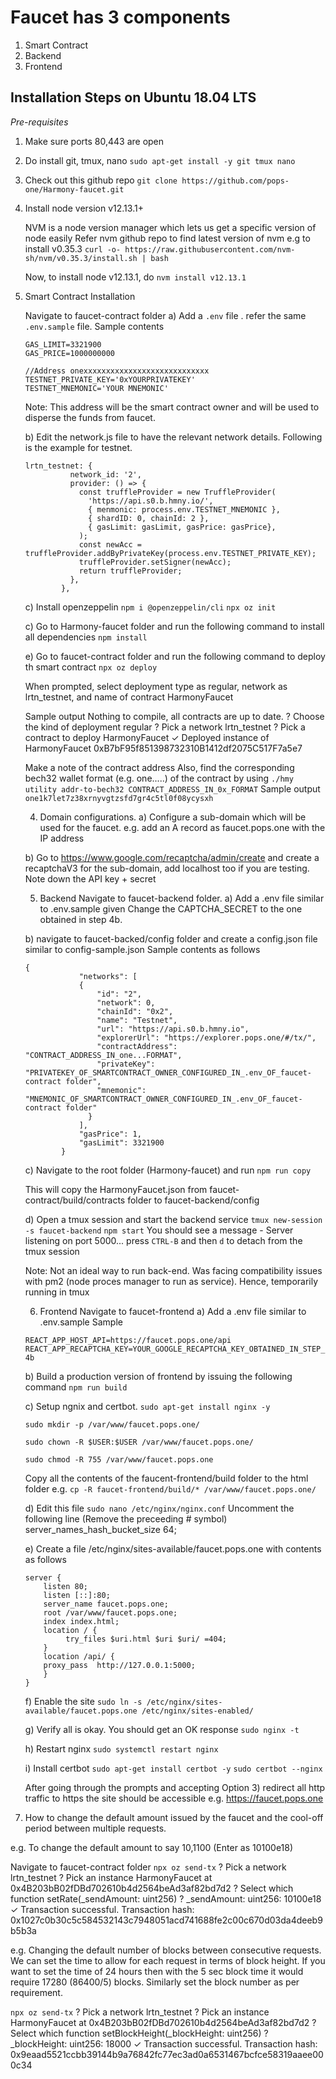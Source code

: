 

# Faucet has 3 components

 1. Smart Contract 
 2. Backend  
 3. Frontend

## Installation Steps on Ubuntu 18.04 LTS

*Pre-requisites* 

 1. Make sure ports 80,443 are open 
 2. Do install git, tmux, nano
 `sudo apt-get install -y git tmux nano`
	 
 3. Check out this github repo
 `git clone https://github.com/pops-one/Harmony-faucet.git`
 
 4. Install node version v12.13.1+

	NVM is a node version manager which lets us get a specific version of node easily
	Refer nvm github repo to find latest version of nvm
	e.g to install v0.35.3
	`curl -o- https://raw.githubusercontent.com/nvm-sh/nvm/v0.35.3/install.sh | bash`

	Now, to install node v12.13.1, do
	`nvm install v12.13.1`

 5. Smart Contract Installation

	Navigate to faucet-contract folder
	a) Add a `.env` file . refer the same `.env.sample` file.
	Sample contents
	

        GAS_LIMIT=3321900
    	GAS_PRICE=1000000000
    
    	//Address onexxxxxxxxxxxxxxxxxxxxxxxxxxxx
    	TESTNET_PRIVATE_KEY='0xYOURPRIVATEKEY'
    	TESTNET_MNEMONIC='YOUR MNEMONIC'

	Note: This address will be the smart contract owner and will be used to disperse the funds from faucet.

	b) Edit the network.js file to have the relevant network details.
	Following is the example for testnet.
		
	    lrtn_testnet: {
	    	      network_id: '2',
	    	      provider: () => {
	    	        const truffleProvider = new TruffleProvider(
	    	          'https://api.s0.b.hmny.io/',
	    	          { menmonic: process.env.TESTNET_MNEMONIC },
	    	          { shardID: 0, chainId: 2 },
	    	          { gasLimit: gasLimit, gasPrice: gasPrice},
	    	        );
	    	        const newAcc = truffleProvider.addByPrivateKey(process.env.TESTNET_PRIVATE_KEY);
	    	        truffleProvider.setSigner(newAcc);
	    	        return truffleProvider;
	    	      },
	    	    },
	    	

	c) Install openzeppelin
	`npm i @openzeppelin/cli`
	`npx oz init`

	c) Go to Harmony-faucet folder and run the following command to install all dependencies
	`npm install`

	e) Go to faucet-contract folder and run the following command to deploy th smart contract
	`npx oz deploy`

	When prompted, select deployment type as regular, network as lrtn_testnet, and name of contract 	HarmonyFaucet

	Sample output
	    Nothing to compile, all contracts are up to date.
	    ? Choose the kind of deployment regular
	    ? Pick a network lrtn_testnet
	    ? Pick a contract to deploy HarmonyFaucet
	    ✓ Deployed instance of HarmonyFaucet
	    0xB7bF95f851398732310B1412df2075C517F7a5e7

	Make a note of the contract address
	Also, find the corresponding bech32 wallet format (e.g. one.....) of the contract by using 
	`./hmy utility addr-to-bech32 CONTRACT_ADDRESS_IN_0x_FORMAT`
	Sample output
	`one1k7let7z38xrnyvgtzsfd7gr4c5tl0f08ycysxh`

	4) Domain configurations.
	a) Configure a sub-domain which will be used for the faucet.
	e.g. add an A record as faucet.pops.one with the IP address 

	b) Go to https://www.google.com/recaptcha/admin/create and create a recaptchaV3 for the sub-domain, add localhost too if you are testing.
	Note down the API key + secret

	5) Backend
	Navigate to faucet-backend folder.
	a) Add a .env file similar to .env.sample given
	Change the CAPTCHA_SECRET to the one obtained in step 4b.

	b) navigate to faucet-backed/config folder and create a config.json file similar to config-sample.json
	Sample contents as follows

	

	    {
	        	    "networks": [
	        	    {
	        	        "id": "2",
	        	        "network": 0,
	        	        "chainId": "0x2",
	        	        "name": "Testnet",
	        	        "url": "https://api.s0.b.hmny.io",
	        	        "explorerUrl": "https://explorer.pops.one/#/tx/",
	        	        "contractAddress": "CONTRACT_ADDRESS_IN_one...FORMAT",
	        	        "privateKey": "PRIVATEKEY_OF_SMARTCONTRACT_OWNER_CONFIGURED_IN_.env_OF_faucet-contract folder",
	        	        "mnemonic": "MNEMONIC_OF_SMARTCONTRACT_OWNER_CONFIGURED_IN_.env_OF_faucet-contract folder"
	        	      }
	        	    ],
	        	    "gasPrice": 1,
	        	    "gasLimit": 3321900
	        	}
		
	c) Navigate to the root folder (Harmony-faucet) and run
	`npm run copy`

	This will copy the HarmonyFaucet.json from faucet-contract/build/contracts folder to faucet-backend/config

	d) Open a tmux session and start the backend service
	`tmux new-session -s faucet-backend`
	`npm start`
	You should see a message - Server listening on port 5000...
	press `CTRL-B` and then `d` to detach from the tmux session

	Note: Not an ideal way to run back-end. Was facing compatibility issues with pm2 (node proces manager to run as service). Hence, temporarily running in tmux

	6) Frontend
	Navigate to faucet-frontend
	a) Add a .env file similar to .env.sample
	Sample

	`
	REACT_APP_HOST_API=https://faucet.pops.one/api
	REACT_APP_RECAPTCHA_KEY=YOUR_GOOGLE_RECAPTCHA_KEY_OBTAINED_IN_STEP_4b
	`

	b) Build a production version of frontend by issuing the following command
	`npm run build`

	c) Setup ngnix and certbot.
	`sudo apt-get install nginx -y`
	
	`sudo mkdir -p /var/www/faucet.pops.one/`
	
	`sudo chown -R $USER:$USER /var/www/faucet.pops.one/`
	
	`sudo chmod -R 755 /var/www/faucet.pops.one`

	Copy all the contents of the faucent-frontend/build folder to the html folder
	e.g.
	`cp -R faucet-frontend/build/* /var/www/faucet.pops.one/`

	d) Edit this file
	`sudo nano /etc/nginx/nginx.conf`
	Uncomment the following line (Remove the preceeding # symbol)
	server_names_hash_bucket_size 64;

	e) Create a file /etc/nginx/sites-available/faucet.pops.one with contents as follows
	
	    server {
	        listen 80;
	        listen [::]:80;
	        server_name faucet.pops.one;
	        root /var/www/faucet.pops.one;
	        index index.html;
	        location / {
	             try_files $uri.html $uri $uri/ =404;
	        }
	        location /api/ {
	        proxy_pass  http://127.0.0.1:5000;
	        }
	    }

	f) Enable the site
	`sudo ln -s /etc/nginx/sites-available/faucet.pops.one /etc/nginx/sites-enabled/`

	g) Verify all is okay. You should get an OK response
	`sudo nginx -t`

	h) Restart nginx
	`sudo systemctl restart nginx`

	i) Install certbot
	`sudo apt-get install certbot -y`
	`sudo certbot --nginx`

	After going through the prompts and accepting Option 3) redirect all http traffic to https the site should be accessible
	e.g. https://faucet.pops.one


7) How to change the default amount issued by the faucet and the cool-off period between multiple requests.

e.g. To change the default amount to say 10,1100 (Enter as 10100e18)

Navigate to faucet-contract folder
`npx oz send-tx`
? Pick a network lrtn_testnet
? Pick an instance HarmonyFaucet at 0x4B203bB02fDBd702610b4d2564beAd3af82bd7d2
? Select which function setRate(_sendAmount: uint256)
? _sendAmount: uint256: 10100e18
✓ Transaction successful. Transaction hash: 0x1027c0b30c5c584532143c7948051acd741688fe2c00c670d03da4deeb9b5b3a

e.g. Changing the default number of blocks between consecutive requests.
We can set the time to allow for each request in terms of block height. If you want to set the time of 24 hours then with the 5 sec block time it would require 17280 (86400/5) blocks. Similarly set the block number as per requirement.

`npx oz send-tx`
? Pick a network lrtn_testnet
? Pick an instance HarmonyFaucet at 0x4B203bB02fDBd702610b4d2564beAd3af82bd7d2
? Select which function setBlockHeight(_blockHeight: uint256)
? _blockHeight: uint256: 18000
✓ Transaction successful. Transaction hash: 0x9eaad5521ccbb39144b9a76842fc77ec3ad0a6531467bcfce58319aaee000c34










